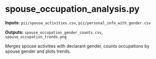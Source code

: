 # spouse_occupation_analysis.py

**Inputs:** `pii/spouse_activities.csv`, `pii/personal_info_with_gender.csv`

**Outputs:** `spouse_occupation_gender_counts.csv`, `spouse_occupation_trends.png`

Merges spouse activities with declarant gender, counts occupations by spouse gender and plots trends.
